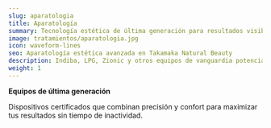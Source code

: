 ```yaml
---
slug: aparatologia
title: Aparatología
summary: Tecnología estética de última generación para resultados visibles sin cirugía.
image: tratamientos/aparatologia.jpg
icon: waveform-lines
seo: Aparatología estética avanzada en Takamaka Natural Beauty
description: Indiba, LPG, Zionic y otros equipos de vanguardia potencian tus resultados faciales y corporales con total seguridad.
weight: 1
---
```


**Equipos de última generación**

Dispositivos certificados que combinan precisión y confort para maximizar tus resultados sin tiempo de inactividad.
